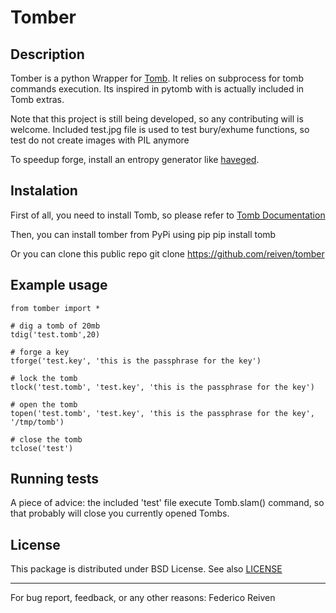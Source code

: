 Tomber
=========

Description
-----------
Tomber is a python Wrapper for [Tomb](https://github.com/dyne/Tomb).
It relies on subprocess for tomb commands execution. Its inspired in pytomb with is actually included in Tomb extras.

Note that this project is still being developed, so any contributing will is welcome.
Included test.jpg file is used to test bury/exhume functions, so test do not create images with PIL anymore

To speedup forge, install an entropy generator like [haveged](http://www.issihosts.com/haveged/).

Instalation
----------
First of all, you need to install Tomb, so please refer to [Tomb Documentation](https://github.com/dyne/Tomb/blob/master/INSTALL.md)

Then, you can install tomber from PyPi using pip
    pip install tomb

Or you can clone this public repo
    git clone https://github.com/reiven/tomber


Example usage
-------------

    from tomber import *

    # dig a tomb of 20mb
    tdig('test.tomb',20)

    # forge a key
    tforge('test.key', 'this is the passphrase for the key')

    # lock the tomb
    tlock('test.tomb', 'test.key', 'this is the passphrase for the key')

    # open the tomb
    topen('test.tomb', 'test.key', 'this is the passphrase for the key', '/tmp/tomb')

    # close the tomb
    tclose('test')

Running tests
-------------
A piece of advice: the included 'test' file execute Tomb.slam() command, so that probably will close you currently opened Tombs.


License
-------
This package is distributed under BSD License. See also [LICENSE](https://github.com/reiven/pynientos/blob/master/LICENSE)  


----------------------------------------------------------------
For bug report, feedback, or any other reasons:
Federico Reiven <reiven AT gmail DOT com>
